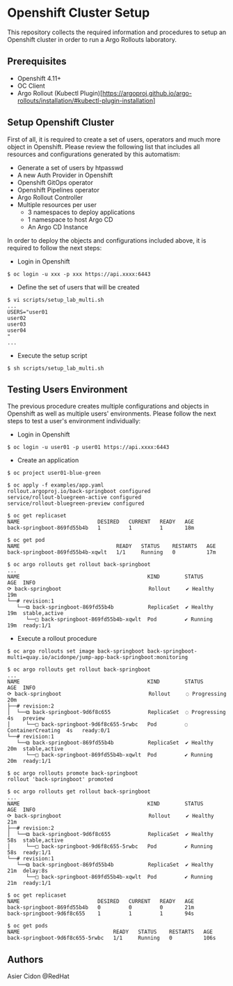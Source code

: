 # Openshift Cluster Setup

This repository collects the required information and procedures to setup an Openshift cluster in order to run a Argo Rollouts laboratory. 

## Prerequisites

- Openshift 4.11+
- OC Client
- Argo Rollout (Kubectl Plugin)[https://argoproj.github.io/argo-rollouts/installation/#kubectl-plugin-installation]

## Setup Openshift Cluster

First of all, it is required to create a set of users, operators and much more object in Openshift. Please review the following list that includes all resources and configurations generated by this automatism:

- Generate a set of users by htpasswd 
- A new Auth Provider in Openshift
- Openshift GitOps operator
- Openshift Pipelines operator
- Argo Rollout Controller
- Multiple resources per user
  - 3 namespaces to deploy applications
  - 1 namespace to host Argo CD
  - An Argo CD Instance

In order to deploy the objects and configurations included above, it is required to follow the next steps:

- Login in Openshift

```$bash
$ oc login -u xxx -p xxx https://api.xxxx:6443
```

- Define the set of users that will be created

```$bash
$ vi scripts/setup_lab_multi.sh
...
USERS="user01
user02
user03
user04
"
...
```

- Execute the setup script

```$bash
$ sh scripts/setup_lab_multi.sh
```

## Testing Users Environment

The previous procedure creates multiple configurations and objects in Openshift as well as multiple users' environments. Please follow the next steps to test a user's environment individually:

- Login in Openshift

```$bash
$ oc login -u user01 -p user01 https://api.xxxx:6443
```

- Create an application

```$bash
$ oc project user01-blue-green

$ oc apply -f examples/app.yaml
rollout.argoproj.io/back-springboot configured
service/rollout-bluegreen-active configured
service/rollout-bluegreen-preview configured

$ oc get replicaset 
NAME                         DESIRED   CURRENT   READY   AGE
back-springboot-869fd55b4b   1         1         1       18m

$ oc get pod
NAME                               READY   STATUS    RESTARTS   AGE
back-springboot-869fd55b4b-xqwlt   1/1     Running   0          17m

$ oc argo rollouts get rollout back-springboot
...
NAME                                         KIND        STATUS     AGE  INFO
⟳ back-springboot                            Rollout     ✔ Healthy  19m  
└──# revision:1                                                          
   └──⧉ back-springboot-869fd55b4b           ReplicaSet  ✔ Healthy  19m  stable,active
      └──□ back-springboot-869fd55b4b-xqwlt  Pod         ✔ Running  19m  ready:1/1
```

- Execute a rollout procedure

```$bash
$ oc argo rollouts set image back-springboot back-springboot-multi=quay.io/acidonpe/jump-app-back-springboot:monitoring

$ oc argo rollouts get rollout back-springboot
...
NAME                                         KIND        STATUS               AGE  INFO
⟳ back-springboot                            Rollout     ◌ Progressing        20m  
├──# revision:2                                                                    
│  └──⧉ back-springboot-9d6f8c655            ReplicaSet  ◌ Progressing        4s   preview
│     └──□ back-springboot-9d6f8c655-5rwbc   Pod         ◌ ContainerCreating  4s   ready:0/1
└──# revision:1                                                                    
   └──⧉ back-springboot-869fd55b4b           ReplicaSet  ✔ Healthy            20m  stable,active
      └──□ back-springboot-869fd55b4b-xqwlt  Pod         ✔ Running            20m  ready:1/1

$ oc argo rollouts promote back-springboot                                
rollout 'back-springboot' promoted

$ oc argo rollouts get rollout back-springboot
...
NAME                                         KIND        STATUS     AGE  INFO
⟳ back-springboot                            Rollout     ✔ Healthy  21m  
├──# revision:2                                                          
│  └──⧉ back-springboot-9d6f8c655            ReplicaSet  ✔ Healthy  58s  stable,active
│     └──□ back-springboot-9d6f8c655-5rwbc   Pod         ✔ Running  58s  ready:1/1
└──# revision:1                                                          
   └──⧉ back-springboot-869fd55b4b           ReplicaSet  ✔ Healthy  21m  delay:8s
      └──□ back-springboot-869fd55b4b-xqwlt  Pod         ✔ Running  21m  ready:1/1

$ oc get replicaset                                    
NAME                         DESIRED   CURRENT   READY   AGE
back-springboot-869fd55b4b   0         0         0       21m
back-springboot-9d6f8c655    1         1         1       94s

$ oc get pods
NAME                              READY   STATUS    RESTARTS   AGE
back-springboot-9d6f8c655-5rwbc   1/1     Running   0          106s
```

## Authors

Asier Cidon @RedHat